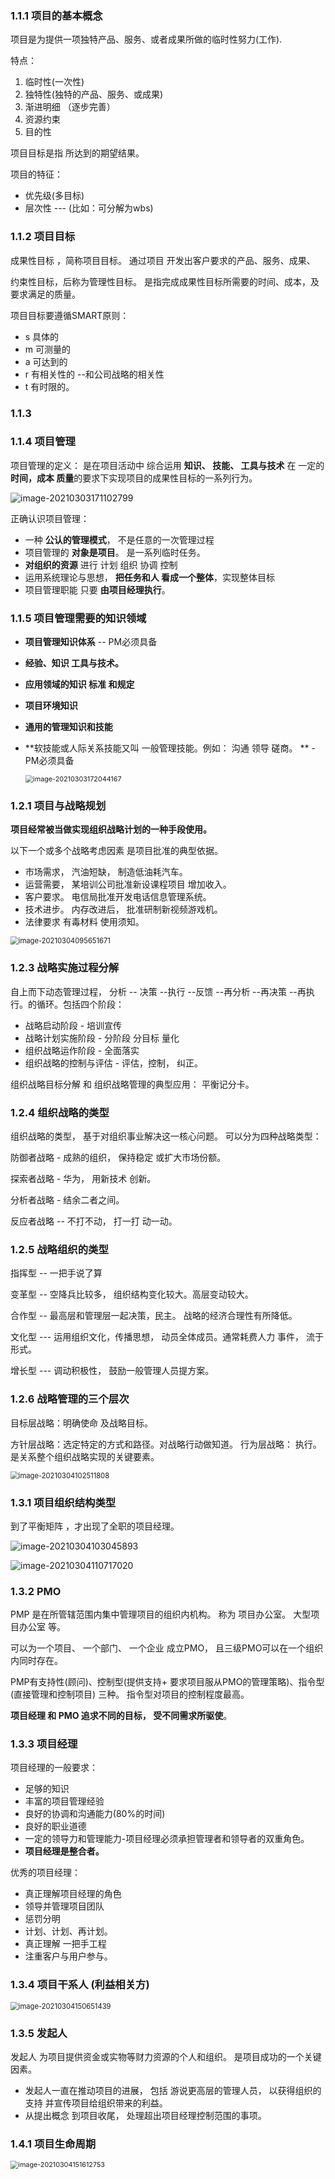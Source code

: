 ### 1.1.1 项目的基本概念

项目是为提供一项独特产品、服务、或者成果所做的临时性努力(工作).

特点：

1. 临时性(一次性)
2. 独特性(独特的产品、服务、或成果)
3. 渐进明细 （逐步完善）
4. 资源约束
5. 目的性

项目目标是指 所达到的期望结果。

项目的特征：

- 优先级(多目标)
- 层次性 --- (比如：可分解为wbs)

### 1.1.2 项目目标

成果性目标  ，简称项目目标。 通过项目 开发出客户要求的产品、服务、成果、

约束性目标，后称为管理性目标。 是指完成成果性目标所需要的时间、成本，及要求满足的质量。

项目目标要遵循SMART原则：

- s  具体的
- m  可测量的
- a  可达到的
- r  有相关性的 --和公司战略的相关性
- t  有时限的。



### 1.1.3

### 1.1.4 项目管理

项目管理的定义：  是在项目活动中 综合运用  **知识、 技能、 工具与技术**  在 一定的**时间，成本 质量**的要求下实现项目的成果性目标的一系列行为。

![image-20210303171102799](asserts/image-20210303171102799.png)

正确认识项目管理：

- 一种 **公认的管理模式**，  不是任意的一次管理过程
- 项目管理的 **对象是项目**。  是一系列临时任务。
- **对组织的资源** 进行 计划 组织 协调 控制
- 运用系统理论与思想， **把任务和人 看成一个整体**，实现整体目标
- 项目管理职能  只要 **由项目经理执行**。



### 1.1.5 项目管理需要的知识领域

- **项目管理知识体系**  -- PM必须具备

- **经验、知识 工具与技术。**

- **应用领域的知识 标准  和规定**

- **项目环境知识**

- **通用的管理知识和技能**

- **软技能或人际关系技能又叫  一般管理技能。例如： 沟通 领导 磋商。 ** -PM必须具备

  

  <img src="asserts/image-20210303172044167.png" alt="image-20210303172044167" style="zoom:77%;" />



### 1.2.1 项目与战略规划

**项目经常被当做实现组织战略计划的一种手段使用。**

以下一个或多个战略考虑因素  是项目批准的典型依据。

- 市场需求， 汽油短缺，   制造低油耗汽车。
- 运营需要， 某培训公司批准新设课程项目 增加收入。
- 客户要求。   电信局批准开发电话信息管理系统。
- 技术进步。  内存改进后， 批准研制新视频游戏机。
- 法律要求      有毒材料 使用须知。 

<img src="asserts/image-20210304095651671.png" alt="image-20210304095651671" style="zoom:80%;" />

### 1.2.3 战略实施过程分解  

自上而下动态管理过程，  分析 -- 决策 --执行 --反馈 --再分析 --再决策 --再执行。的循环。包括四个阶段：

- 战略启动阶段     - 培训宣传
- 战略计划实施阶段   - 分阶段 分目标  量化
- 组织战略运作阶段   - 全面落实
- 组织战略的控制与评估  - 评估，控制， 纠正。

组织战略目标分解 和 组织战略管理的典型应用： 平衡记分卡。



### 1.2.4 组织战略的类型

组织战略的类型， 基于对组织事业解决这一核心问题。 可以分为四种战略类型：

防御者战略     - 成熟的组织， 保持稳定 或扩大市场份额。

探索者战略  -    华为， 用新技术 创新。 

分析者战略 -    结余二者之间。

反应者战略     -- 不打不动，  打一打 动一动。



### 1.2.5 战略组织的类型

指挥型     -- 一把手说了算

变革型   -- 空降兵比较多， 组织结构变化较大。高层变动较大。

合作型   --  最高层和管理层一起决策，民主。   战略的经济合理性有所降低。

文化型  ---  运用组织文化，传播思想， 动员全体成员。通常耗费人力 事件， 流于形式。

增长型  --- 调动积极性， 鼓励一般管理人员提方案。



### 1.2.6 战略管理的三个层次

目标层战略：明确使命 及战略目标。

方针层战略：选定特定的方式和路径。对战略行动做知道。
行为层战略： 执行。  是关系整个组织战略实现的关键要素。

<img src="asserts/image-20210304102511808.png" alt="image-20210304102511808" style="zoom:80%;" />



### 1.3.1 项目组织结构类型

到了平衡矩阵 ，才出现了全职的项目经理。

![image-20210304103045893](asserts/image-20210304103045893.png)





![image-20210304110717020](asserts/image-20210304110717020.png)



### 1.3.2 PMO

PMP 是在所管辖范围内集中管理项目的组织内机构。  称为 项目办公室。 大型项目办公室 等。

可以为一个项目、 一个部门、 一个企业 成立PMO， 且三级PMO可以在一个组织内同时存在。

PMP有支持性(顾问)、控制型(提供支持+ 要求项目服从PMO的管理策略)、指令型(直接管理和控制项目) 三种。  指令型对项目的控制程度最高。 

**项目经理 和 PMO 追求不同的目标，   受不同需求所驱使**。



### 1.3.3 项目经理

项目经理的一般要求：

- 足够的知识
- 丰富的项目管理经验
- 良好的协调和沟通能力(80%的时间)
- 良好的职业道德
- 一定的领导力和管理能力-项目经理必须承担管理者和领导者的双重角色。
- **项目经理是整合者。**

优秀的项目经理：

- 真正理解项目经理的角色
- 领导并管理项目团队
- 惩罚分明
- 计划、计划、再计划。
- 真正理解 一把手工程
- 注重客户与用户参与。

### 1.3.4 项目干系人 (利益相关方)



<img src="asserts/image-20210304150651439.png" alt="image-20210304150651439" style="zoom:80%;" />



### 1.3.5 发起人

发起人  为项目提供资金或实物等财力资源的个人和组织。    是项目成功的一个关键因素。

- 发起人一直在推动项目的进展， 包括 游说更高层的管理人员， 以获得组织的支持  并宣传项目给组织带来的利益。
- 从提出概念 到项目收尾， 处理超出项目经理控制范围的事项。



### 1.4.1 项目生命周期

<img src="asserts/image-20210304151612753.png" alt="image-20210304151612753" style="zoom:77%;" />












